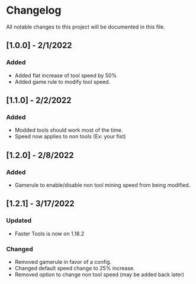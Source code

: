 # Changelog

All notable changes to this project will be documented in this file.

## [1.0.0] - 2/1/2022
### Added
- Added flat increase of tool speed by 50%
- Added game rule to modify tool speed.

## [1.1.0] - 2/2/2022
### Added
- Modded tools should work most of the time.
- Speed now applies to non tools (Ex: your fist)

## [1.2.0] - 2/8/2022
### Added
- Gamerule to enable/disable non tool mining speed from being modified.

## [1.2.1] - 3/17/2022
### Updated
- Faster Tools is now on 1.18.2
### Changed
- Removed gamerule in favor of a config.
- Changed default speed change to 25% increase.
- Removed option to change non tool speed (may be added back later)